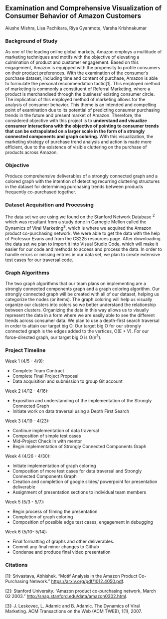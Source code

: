 ## Examination and Comprehensive Visualization of Consumer Behavior of Amazon Customers

Aiushe Mishra, Lisa Pachikara, Riya Gyanmote, Varsha Krishnakumar
 
### Background of Study

As one of the leading online global markets, Amazon employs a multitude of marketing techniques and motifs with the objective of elevating a culmination of product and customer engagement. Based on this engagement, Amazon is equipped with the propensity to profile consumers on their product preferences. With the examination of the consumer’s purchase dataset, including time and content of purchase, Amazon is able to formulate the personal recommendation tactic[1]. This employed method of marketing is commonly a constituent of Referral Marketing, where a product is merchandised through the business’ existing consumer circle. The implication of this employed method of marketing allows for the analysis of consumer behavior. This theme is an intended and compelling point of examination due to its potential of predicting consumer purchasing trends in the future and present market of Amazon. Therefore, the considered objective with this project is to **understand and visualize consumer interactions with the objective of pointing to consumer trends that can be extrapolated on a larger scale in the form of a strongly connected components and graph coloring.** With this visualization, the marketing strategy of purchase trend analysis and action is made more efficient, due to the existence of visible cluttering on the purchase of products across Amazon. 

### Objective

Produce comprehensive deliverables of a strongly connected graph and a colored graph with the intention of detecting recurring cluttering structures in the dataset for determining purchasing trends between products frequently co-purchased together.

### Dataset Acquisition and Processing

The data set we are using we found on the Stanford Network Database <sup>2</sup> which was resultant from a study done in Carnegie Mellon called the Dynamics of Viral Marketing<sup>3</sup>, which is where we acquired the Amazon product co-purchasing network. We were able to get the data with the help of Professor Evans and from the CS225 resources page. After downloading the data set we plan to import it into Visual Studio Code, which will make it easier for our code and methods to access and process the data. In order to handle errors or missing entries in our data set, we plan to create extensive test cases for our traversal code.

### Graph Algorithms
The two graph algorithms that our team plans on implementing are a strongly connected components graph and a graph coloring algorithm. Our strongly connected graph will be created with all of our dataset, helping us categorize the nodes (or items). The graph coloring will help us visually organize our clusters into colors so we better understand the relationship between clusters. Organizing the data in this way allows us to visually represent the data in a form where we are easily able to see the different trends across consumer data. We plan to use a depth-first search traversal in order to attain our target big O. Our target big O for our strongly connected graph is the edges added to the vertices, O(E + V). For our force-directed graph, our target big O is O(n<sup>3</sup>).

### Project Timeline

Week 1 (4/5 - 4/9):
* Complete Team Contract
* Complete Final Project Proposal
* Data acquisition and submission to group Git account

Week 2 (4/12 - 4/16): 
* Exposition and understanding of the implementation of the Strongly Connected Graph
* Initiate work on data traversal using a Depth First Search

Week 3 (4/19 -  4/23):
* Continue implementation of data traversal
* Composition of simple test cases
* Mid-Project Check In with mentor
* Begin implementation of Strongly Connected Components Graph 

Week 4 (4/26 - 4/30): 
* Initiate implementation of graph coloring
* Composition of more test cases for data traversal and Strongly Connected Components Graph
* Creation and completion of google slides/ powerpoint for presentation deliverable
* Assignment of presentation sections to individual team members

Week 5 (5/3 - 5/7):
* Begin process of filming the presentation
* Completion of graph coloring
* Composition of possible edge test cases, engagement in debugging

Week 6 (5/10- 5/14):
* Final formatting of graphs and other deliverables.
* Commit any final minor changes to Github
* Condense and produce final video presentation

 
### Citations

[1]: Srivastava, Abhishek. “Motif Analysis in the Amazon Product Co-Purchasing Network.” https://arxiv.org/pdf/1012.4050.pdf.

[2]: Stanford University. “Amazon product co-purchasing network, March 02 2003.” http://snap.stanford.edu/data/amazon0302.html.

[3]: J. Leskovec, L. Adamic and B. Adamic. The Dynamics of Viral Marketing. ACM Transactions on the Web (ACM TWEB), 1(1), 2007.

